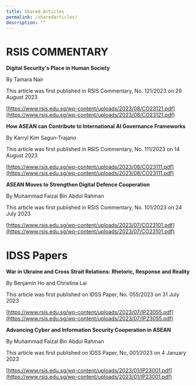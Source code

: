 ```yaml
---
title: Shared Articles
permalink: /sharedarticles/
description: ""
---
```

# RSIS COMMENTARY

**Digital Security's Place in Human Society**

By Tamara Nair

This article was first published in RSIS Commentary, No. 121/2023 on 29 August 2023

[https://www.rsis.edu.sg/wp-content/uploads/2023/08/CO23121.pdf](https://www.rsis.edu.sg/wp-content/uploads/2023/08/CO23121.pdf)

**How ASEAN can Contribute to International AI Governance Frameworks**

By Karryl Kim Sagun-Trajano 

This article was first published in RSIS Commentary, No. 111/2023 on 14 August 2023

[https://www.rsis.edu.sg/wp-content/uploads/2023/08/CO23111.pdf](https://www.rsis.edu.sg/wp-content/uploads/2023/08/CO23111.pdf)

**ASEAN Moves to Strengthen Digital Defence Cooperation**

By Muhammad Faizal Bin Abdul Rahman 

This article was first published in RSIS Commentary, No. 101/2023 on 24 July 2023

[https://www.rsis.edu.sg/wp-content/uploads/2023/07/CO23101.pdf](https://www.rsis.edu.sg/wp-content/uploads/2023/07/CO23101.pdf)


# IDSS Papers

**War in Ukraine and Cross Strait Relations: Rhetoric, Response and Reality**

By Benjamin Ho and Christina Lai

This article was first published on IDSS Paper, No. 055/2023 on 31 July 2023 

[https://www.rsis.edu.sg/wp-content/uploads/2023/07/IP23055.pdf](https://www.rsis.edu.sg/wp-content/uploads/2023/07/IP23055.pdf)

**Advancing Cyber and Information Security Cooperation in ASEAN**

By Muhammad Faizal Bin Abdul Rahman 

This article was first published on IDSS Paper, No, 001/2023 on 4 January 2023

[https://www.rsis.edu.sg/wp-content/uploads/2023/01/IP23001.pdf](https://www.rsis.edu.sg/wp-content/uploads/2023/01/IP23001.pdf)